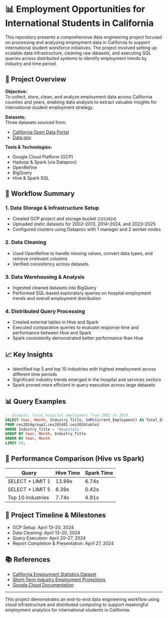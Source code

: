 # 📊 Employment Opportunities for International Students in California

This repository presents a comprehensive data engineering project focused on processing and analyzing employment data in California to support international student workforce initiatives. The project involved setting up scalable data infrastructure, cleaning raw datasets, and executing SQL queries across distributed systems to identify employment trends by industry and time period.

## 🧾 Project Overview

**Objective:**  
To collect, store, clean, and analyze employment data across California counties and years, enabling data analysts to extract valuable insights for international student employment strategy.

**Datasets:**  
Three datasets sourced from:
- [California Open Data Portal](https://data.ca.gov/)
- [Data.gov](https://data.gov)

**Tools & Technologies:**
- Google Cloud Platform (GCP)
- Hadoop & Spark (via Dataproc)
- OpenRefine
- BigQuery
- Hive & Spark SQL

## 📁 Workflow Summary

### 1. Data Storage & Infrastructure Setup
- Created GCP project and storage bucket (`CES2024`)
- Uploaded static datasets for 2002–2013, 2014–2024, and 2023–2025
- Configured clusters using Dataproc with 1 manager and 2 worker nodes

### 2. Data Cleaning
- Used OpenRefine to handle missing values, convert data types, and remove irrelevant columns
- Verified consistency across datasets

### 3. Data Warehousing & Analysis
- Ingested cleaned datasets into BigQuery
- Performed SQL-based exploratory queries on hospital employment trends and overall employment distribution

### 4. Distributed Query Processing
- Created external tables in Hive and Spark
- Executed comparative queries to evaluate response time and performance between Hive and Spark
- Spark consistently demonstrated better performance than Hive

## 📈 Key Insights

- Identified top 5 and top 10 industries with highest employment across different time periods
- Significant industry trends emerged in the hospital and services sectors
- Spark proved more efficient in query execution across large datasets

## 📊 Query Examples

```sql
-- Example: Total hospital employment from 2002 to 2013
SELECT Year, Month, Industry_Title, SUM(Current_Employment) AS Total_Employment
FROM ces2024group2.ces202401.ces2024table1
WHERE Industry_Title = 'Hospitals'
GROUP BY Year, Month, Industry_Title
ORDER BY Year, Month
LIMIT 50;
```

## 📌 Performance Comparison (Hive vs Spark)

| Query | Hive Time | Spark Time |
|-------|-----------|------------|
| SELECT * LIMIT 1 | 13.99s     | 6.74s      |
| SELECT * LIMIT 5 | 6.39s      | 0.42s      |
| Top 10 industries | 7.74s      | 4.91s      |

## 📅 Project Timeline & Milestones

- GCP Setup: April 13–20, 2024
- Data Cleaning: April 13–20, 2024
- Query Execution: April 20–27, 2024
- Report Completion & Presentation: April 27, 2024

## 📚 References

- [California Employment Statistics Dataset](https://data.ca.gov/dataset/current-employment-statistics-ces-2)
- [Short-Term Industry Employment Projections](https://catalog.data.gov/dataset/short-term-industry-employment-projections)
- [Google Cloud Documentation](https://cloud.google.com/gcp)

---

This project demonstrates an end-to-end data engineering workflow using cloud infrastructure and distributed computing to support meaningful employment analytics for international students in California.
